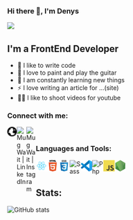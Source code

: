 ### Hi there 👋, I'm Denys

![](https://komarev.com/ghpvc/?username=MugWait)

## I'm a FrontEnd Developer
- 💪 I like to write code
- 🎉 I love to paint and play the guitar
- 🥅 I am constantly learning new things
- ⚡️ I love writing an article for ...(site)
- 🤹🏽 I like to shoot videos for youtube 

### Connect with me:

[<img align="left" alt="myweb" width="22px" src="https://raw.githubusercontent.com/iconic/open-iconic/master/svg/globe.svg" />][website]
[<img align="left" alt="MugWait | LinkedIn" width="22px" src="https://cdn.jsdelivr.net/npm/simple-icons@v3/icons/linkedin.svg" />][linkedin]
[<img align="left" alt="MugWait | Instagram" width="22px" src="https://cdn.jsdelivr.net/npm/simple-icons@v3/icons/instagram.svg" />][instagram]


<br />



### Languages and Tools:

<img align="left" alt="React" width="26px" src="https://raw.githubusercontent.com/github/explore/80688e429a7d4ef2fca1e82350fe8e3517d3494d/topics/react/react.png" />
<img align="left" alt="HTML5" width="26px" src="https://raw.githubusercontent.com/github/explore/80688e429a7d4ef2fca1e82350fe8e3517d3494d/topics/html/html.png" />
<img align="left" alt="CSS3" width="26px" src="https://raw.githubusercontent.com/github/explore/80688e429a7d4ef2fca1e82350fe8e3517d3494d/topics/css/css.png" />
<img align="left" alt="Sass" width="26px" src="https://cdn-icons-png.flaticon.com/512/470/470661.png" />
<img align="left" alt="Visual Studio Code" width="26px" src="https://raw.githubusercontent.com/github/explore/80688e429a7d4ef2fca1e82350fe8e3517d3494d/topics/visual-studio-code/visual-studio-code.png" />
<img align="left" alt="Php" width="26px" src="https://cdn-icons.flaticon.com/png/512/644/premium/644841.png?token=exp=1646754981~hmac=0fa41119af34161ad3b19f10e944ee82" />
<img align="left" alt="JavaScript" width="26px" src="https://raw.githubusercontent.com/github/explore/80688e429a7d4ef2fca1e82350fe8e3517d3494d/topics/javascript/javascript.png" />
<img align="left" alt="Node.js" width="26px" src="https://raw.githubusercontent.com/github/explore/80688e429a7d4ef2fca1e82350fe8e3517d3494d/topics/nodejs/nodejs.png" />



<br />
<br />



  
[website]: https://ua.linkedin.com/in/denys-rudyk-3a4563221/
[linkedin]: https://ua.linkedin.com/in/denys-rudyk-3a4563221/
[instagram]: https://instagram.com/future_workplace?utm_medium=copy_link

## Stats:
![GitHub stats](https://github-readme-stats.vercel.app/api?username=MugWait&show_icons=true&theme=dark)<ln>

